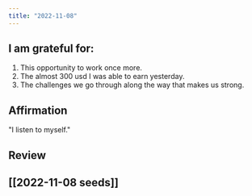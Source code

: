 ```yaml
---
title: "2022-11-08"
---
```

## I am grateful for:
1. This opportunity to work once more.
2. The almost 300 usd I was able to earn yesterday.
3. The challenges we go through along the way that makes us strong.

## Affirmation

"I listen to myself."

## Review



## [[2022-11-08 seeds]]
